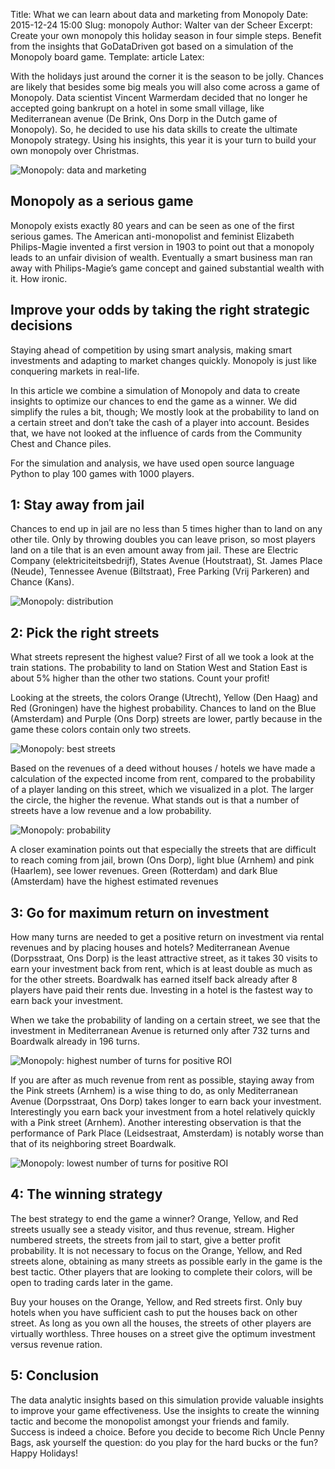 Title: What we can learn about data and marketing from Monopoly
Date: 2015-12-24 15:00
Slug: monopoly
Author: Walter van der Scheer
Excerpt: Create your own monopoly this holiday season in four simple steps. Benefit from the insights that GoDataDriven got based on a simulation of the Monopoly board game.
Template: article
Latex:

<span class="lead">With the holidays just around the corner it is the season to be jolly. Chances are likely that besides some big meals you will also come across a game of Monopoly. Data scientist Vincent Warmerdam decided that no longer he accepted going bankrupt on a hotel in some small village, like Mediterranean avenue (De Brink, Ons Dorp in the Dutch game of Monopoly). So, he decided to use his data skills to create the ultimate Monopoly strategy. Using his insights, this year it is your turn to build your own monopoly over Christmas.</span>

![Monopoly: data and marketing](/static/images/monopoly/1-godatadriven-monopoly-jail.jpg)

## Monopoly as a serious game

Monopoly exists exactly 80 years and can be seen as one of the first serious games. The American anti-monopolist and feminist Elizabeth Philips-Magie invented a first version in 1903 to point out that a monopoly leads to an unfair division of wealth. Eventually a smart business man ran away with Philips-Magie’s game concept and gained substantial wealth with it. How ironic.

## Improve your odds by taking the right strategic decisions

Staying ahead of competition by using smart analysis, making smart investments and adapting to market changes quickly. Monopoly is just like conquering markets in real-life.

In this article we combine a simulation of Monopoly and data to create insights to optimize our chances to end the game as a winner. We did simplify the rules a bit, though; We mostly look at the probability to land on a certain street and don’t take the cash of a player into account. Besides that, we have not looked at the influence of cards from the Community Chest and Chance piles.

For the simulation and analysis, we have used open source language Python to play 100 games with 1000 players.

## 1: Stay away from jail

Chances to end up in jail are no less than 5 times higher than to land on any other tile. Only by throwing doubles you can leave prison, so most players land on a tile that is an even amount away from jail. These are Electric Company (elektriciteitsbedrijf), States Avenue (Houtstraat), St. James Place (Neude), Tennessee Avenue (Biltstraat), Free Parking (Vrij Parkeren) and Chance (Kans).

![Monopoly: distribution](/static/images/monopoly/2-godatadriven-monopoly-distribution.png)

## 2: Pick the right streets

What streets represent the highest value? First of all we took a look at the train stations. The probability to land on Station West and Station East is about 5% higher than the other two stations. Count your profit!

Looking at the streets, the colors Orange (Utrecht), Yellow (Den Haag) and Red (Groningen) have the highest probability. Chances to land on the Blue (Amsterdam) and Purple (Ons Dorp) streets are lower, partly because in the game these colors contain only two streets.

![Monopoly: best streets](/static/images/monopoly/3-godatadriven-monopoly-board.png)

Based on the revenues of a deed without houses / hotels we have made a calculation of the expected income from rent, compared to the probability of a player landing on this street, which we visualized in a plot. The larger the circle, the higher the revenue. What stands out is that a number of streets have a low revenue and a low probability.

![Monopoly: probability](/static/images/monopoly/4-godatadriven-monopoly-probability.png)

A closer examination points out that especially the streets that are difficult to reach coming from jail, brown (Ons Dorp), light blue (Arnhem) and pink (Haarlem), see lower revenues. Green (Rotterdam) and dark Blue (Amsterdam) have the highest estimated revenues

## 3: Go for maximum return on investment

How many turns are needed to get a positive return on investment via rental revenues and by placing houses and hotels? Mediterranean Avenue (Dorpsstraat, Ons Dorp) is the least attractive street, as it takes 30 visits to earn your investment back from rent, which is at least double as much as for the other streets. Boardwalk has earned itself back already after 8 players have paid their rents due. Investing in a hotel is the fastest way to earn back your investment.

When we take the probability of landing on a certain street, we see that the investment in Mediterranean Avenue is returned only after 732 turns and Boardwalk already in 196 turns.

![Monopoly: highest number of turns for positive ROI](/static/images/monopoly/5-godatadriven-highestnumber.png)

If you are after as much revenue from rent as possible, staying away from the Pink streets (Arnhem) is a wise thing to do, as only Mediterranean Avenue (Dorpsstraat, Ons Dorp) takes longer to earn back your investment. Interestingly you earn back your investment from a hotel relatively quickly with a Pink street (Arnhem). Another interesting observation is that the performance of Park Place (Leidsestraat, Amsterdam) is notably worse than that of its neighboring street Boardwalk. 

![Monopoly: lowest number of turns for positive ROI](/static/images/monopoly/6-godatadriven-lowestnumber.png)

## 4: The winning strategy

The best strategy to end the game a winner? Orange, Yellow, and Red streets usually see a steady visitor, and thus revenue, stream. Higher numbered streets, the streets from jail to start, give a better profit probability. It is not necessary to focus on the Orange, Yellow, and Red streets alone, obtaining as many streets as possible early in the game is the best tactic. Other players that are looking to complete their colors, will be open to trading cards later in the game.

Buy your houses on the Orange, Yellow, and Red streets first. Only buy hotels when you have sufficient cash to put the houses back on other street. As long as you own all the houses, the streets of other players are virtually worthless. Three houses on a street give the optimum investment versus revenue ration. 

## 5: Conclusion

The data analytic insights based on this simulation provide valuable insights to improve your game effectiveness. Use the insights to create the winning tactic and become the monopolist amongst your friends and family. Success is indeed a choice. Before you decide to become Rich Uncle Penny Bags, ask yourself the question: do you play for the hard bucks or the fun? Happy Holidays!

